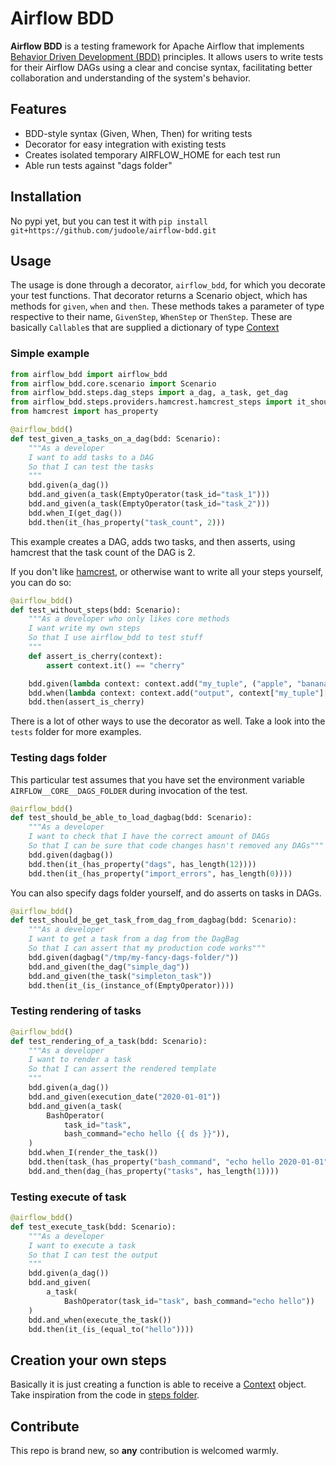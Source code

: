 # Airflow BDD

**Airflow BDD** is a testing framework for Apache Airflow that implements [Behavior Driven Development (BDD)](https://en.wikipedia.org/wiki/Behavior-driven_development) principles. It allows users to write tests for their Airflow DAGs using a clear and concise syntax, facilitating better collaboration and understanding of the system's behavior.

## Features

- BDD-style syntax (Given, When, Then) for writing tests
- Decorator for easy integration with existing tests
- Creates isolated temporary AIRFLOW_HOME for each test run
- Able run tests against "dags folder"

## Installation

No pypi yet, but you can test it with `pip install git+https://github.com/judoole/airflow-bdd.git`

## Usage

The usage is done through a decorator, `airflow_bdd`, for which you decorate your test functions.
That decorator returns a Scenario object, which has methods for `given`, `when` and `then`. These methods takes a parameter of type respective to their name, `GivenStep`, `WhenStep` or `ThenStep`. These are basically `Callable`s that are supplied a dictionary of type [Context](https://github.com/judoole/airflow-bdd/blob/main/src/airflow_bdd/core/context.py)

### Simple example

```python
from airflow_bdd import airflow_bdd
from airflow_bdd.core.scenario import Scenario
from airflow_bdd.steps.dag_steps import a_dag, a_task, get_dag
from airflow_bdd.steps.providers.hamcrest.hamcrest_steps import it_should
from hamcrest import has_property

@airflow_bdd()
def test_given_a_tasks_on_a_dag(bdd: Scenario):
    """As a developer
    I want to add tasks to a DAG
    So that I can test the tasks
    """
    bdd.given(a_dag())
    bdd.and_given(a_task(EmptyOperator(task_id="task_1")))
    bdd.and_given(a_task(EmptyOperator(task_id="task_2")))
    bdd.when_I(get_dag())
    bdd.then(it_(has_property("task_count", 2)))
```

This example creates a DAG, adds two tasks, and then asserts, using hamcrest that the task count of the DAG is 2.

If you don't like [hamcrest](https://github.com/judoole/airflow-bdd/blob/main/README.md), or otherwise want to write all your steps yourself, you can do so:

```python
@airflow_bdd()
def test_without_steps(bdd: Scenario):
    """As a developer who only likes core methods
    I want write my own steps
    So that I use airflow_bdd to test stuff
    """
    def assert_is_cherry(context):
        assert context.it() == "cherry"

    bdd.given(lambda context: context.add("my_tuple", ("apple", "banana", "cherry")))
    bdd.when(lambda context: context.add("output", context["my_tuple"][2]))
    bdd.then(assert_is_cherry)
```

There is a lot of other ways to use the decorator as well. Take a look into the `tests` folder for more examples.

### Testing dags folder

This particular test assumes that you have set the environment variable `AIRFLOW__CORE__DAGS_FOLDER` during invocation of the test.

```python
@airflow_bdd()
def test_should_be_able_to_load_dagbag(bdd: Scenario):
    """As a developer
    I want to check that I have the correct amount of DAGs
    So that I can be sure that code changes hasn't removed any DAGs"""
    bdd.given(dagbag())
    bdd.then(it_(has_property("dags", has_length(12))))
    bdd.then(it_(has_property("import_errors", has_length(0))))
```

You can also specify dags folder yourself, and do asserts on tasks in DAGs.

```python
@airflow_bdd()
def test_should_be_get_task_from_dag_from_dagbag(bdd: Scenario):
    """As a developer
    I want to get a task from a dag from the DagBag
    So that I can assert that my production code works"""
    bdd.given(dagbag("/tmp/my-fancy-dags-folder/"))
    bdd.and_given(the_dag("simple_dag"))
    bdd.and_given(the_task("simpleton_task"))
    bdd.then(it_(is_(instance_of(EmptyOperator))))
```

### Testing rendering of tasks

```python
@airflow_bdd()
def test_rendering_of_a_task(bdd: Scenario):
    """As a developer
    I want to render a task
    So that I can assert the rendered template
    """
    bdd.given(a_dag())
    bdd.and_given(execution_date("2020-01-01"))
    bdd.and_given(a_task(
        BashOperator(
            task_id="task",
            bash_command="echo hello {{ ds }}")),
    )
    bdd.when_I(render_the_task())
    bdd.then(task_(has_property("bash_command", "echo hello 2020-01-01")))
    bdd.and_then(dag_(has_property("tasks", has_length(1))))
```

### Testing execute of task

```python
@airflow_bdd()
def test_execute_task(bdd: Scenario):
    """As a developer
    I want to execute a task
    So that I can test the output
    """
    bdd.given(a_dag())
    bdd.and_given(
        a_task(
            BashOperator(task_id="task", bash_command="echo hello"))
    )
    bdd.and_when(execute_the_task())
    bdd.then(it_(is_(equal_to("hello"))))
```

## Creation your own steps

Basically it is just creating a function is able to receive a [Context](https://github.com/judoole/airflow-bdd/blob/daed1195e459a8adaef281463117984de7b55a23/src/airflow_bdd/core/scenario.py#L1) object. Take inspiration from the code in [steps folder](https://github.com/judoole/airflow-bdd/tree/main/src/airflow_bdd/steps).

## Contribute

This repo is brand new, so **any** contribution is welcomed warmly.
